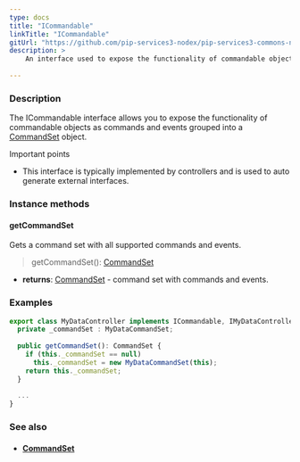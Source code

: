 ```yaml
---
type: docs
title: "ICommandable"
linkTitle: "ICommandable"
gitUrl: "https://github.com/pip-services3-nodex/pip-services3-commons-nodex"
description: > 
    An interface used to expose the functionality of commandable objects as commands and events grouped into a [CommandSet](../command_set) object.
    
---
```


### Description

The ICommandable interface allows you to expose the functionality of commandable objects as commands and events grouped into a [CommandSet](../command_set) object.

Important points

- This interface is typically implemented by controllers and is used to auto generate external interfaces. 

### Instance methods

#### getCommandSet
Gets a command set with all supported commands and events.

> getCommandSet(): [CommandSet](../command_set)

- **returns**: [CommandSet](../command_set) - command set with commands and events.

### Examples

```typescript
export class MyDataController implements ICommandable, IMyDataController {
  private _commandSet : MyDataCommandSet; 
        
  public getCommandSet(): CommandSet {
    if (this._commandSet == null)
      this._commandSet = new MyDataCommandSet(this);
    return this._commandSet;
  }    
         
  ...
}

```

### See also
- #### [CommandSet](../command_set)
